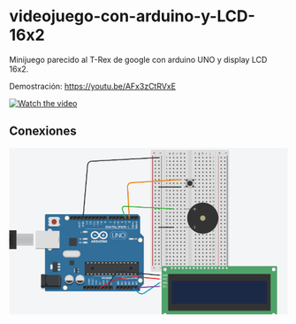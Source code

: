 # videojuego-con-arduino-y-LCD-16x2
Minijuego parecido al T-Rex de google con arduino UNO y display LCD 16x2.

Demostración: https://youtu.be/AFx3zCtRVxE

[![Watch the video](https://img.youtube.com/vi/AFx3zCtRVxE/0.jpg)](https://www.youtube.com/watch?v=AFx3zCtRVxE)


## Conexiones

![alt text](./conexiones/circuito.PNG)
